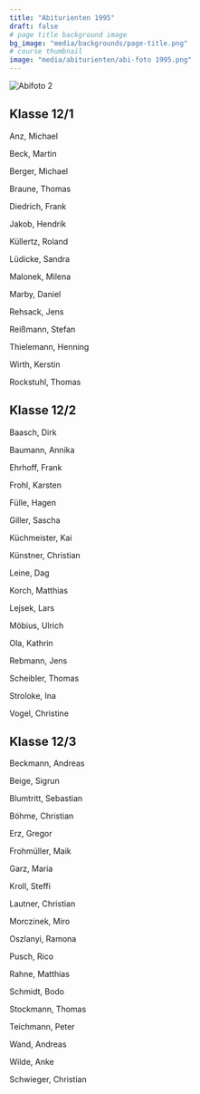 ```yaml
---
title: "Abiturienten 1995"
draft: false
# page title background image
bg_image: "media/backgrounds/page-title.png"
# course thumbnail
image: "media/abiturienten/abi-foto 1995.png"
---
```


![Abifoto 2](/media/abiturienten/abi-foto_1995a.png)

## Klasse 12/1

Anz, Michael

Beck, Martin

Berger, Michael

Braune, Thomas

Diedrich, Frank

Jakob, Hendrik

Küllertz, Roland

Lüdicke, Sandra

Malonek, Milena

Marby, Daniel

Rehsack, Jens

Reißmann, Stefan

Thielemann, Henning

Wirth, Kerstin

Rockstuhl, Thomas

## Klasse 12/2

Baasch, Dirk

Baumann, Annika

Ehrhoff, Frank

Frohl, Karsten

Fülle, Hagen

Giller, Sascha

Küchmeister, Kai

Künstner, Christian

Leine, Dag

Korch, Matthias

Lejsek, Lars

Möbius, Ulrich

Ola, Kathrin

Rebmann, Jens

Scheibler, Thomas

Stroloke, Ina

Vogel, Christine

## Klasse 12/3

Beckmann, Andreas

Beige, Sigrun

Blumtritt, Sebastian

Böhme, Christian

Erz, Gregor

Frohmüller, Maik

Garz, Maria

Kroll, Steffi

Lautner, Christian

Morczinek, Miro

Oszlanyi, Ramona

Pusch, Rico

Rahne, Matthias

Schmidt, Bodo

Stockmann, Thomas

Teichmann, Peter

Wand, Andreas

Wilde, Anke

Schwieger, Christian
